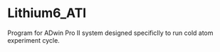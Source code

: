 # Lithium6_ATI

Program for ADwin Pro II system designed specificlly to run cold atom experiment cycle. 
